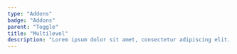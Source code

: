 ```yaml
---
type: "Addons"
badge: "Addons"
parent: "Toggle"
title: "Multilevel"
description: "Lorem ipsum dolor sit amet, consectetur adipiscing elit. Nunc tempus laoreet leo sit amet iaculis."
---
```


<demo>
  <demovanilla src="vanilla/components/toggle/multilevel">
  </demovanilla>
</demo>
